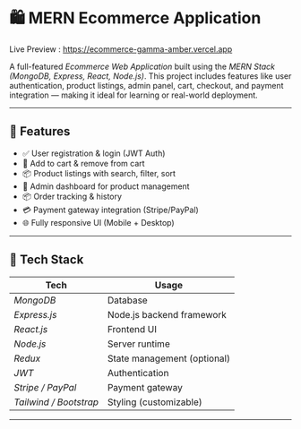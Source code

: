 # 🛍 MERN Ecommerce Application
Live Preview :  https://ecommerce-gamma-amber.vercel.app  

A full-featured *Ecommerce Web Application* built using the *MERN Stack (MongoDB, Express, React, Node.js)*. This project includes features like user authentication, product listings, admin panel, cart, checkout, and payment integration — making it ideal for learning or real-world deployment.

---

## 🚀 Features

- ✅ User registration & login (JWT Auth)
- 🛒 Add to cart & remove from cart
- 📦 Product listings with search, filter, sort
- 🔐 Admin dashboard for product management
- 📦 Order tracking & history
- 💳 Payment gateway integration (Stripe/PayPal)
- 🌐 Fully responsive UI (Mobile + Desktop)

---

## 🧰 Tech Stack

| Tech           | Usage                          |
|----------------|---------------------------------|
| *MongoDB*    | Database                        |
| *Express.js* | Node.js backend framework       |
| *React.js*   | Frontend UI                     |
| *Node.js*    | Server runtime                  |
| *Redux*      | State management (optional)     |
| *JWT*        | Authentication                  |
| *Stripe / PayPal* | Payment gateway            |
| *Tailwind / Bootstrap* | Styling (customizable) |

---


